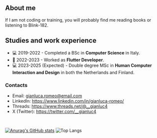 ## About me
If I am not coding or training, you will probably find me reading books or listening to Blink-182.
<br>

## Studies and work experience
- 💻 2019-2022 - Completed a BSc in **Computer Science** in Italy.
- 💼 2022-2023 - Worked as **Flutter Developer**.
- 💻 2023-2025 (Expected) - Double degree MSc in **Human Computer Interaction and Design** in both the Netherlands and Finland.

### Contacts
- Email: gianluca.romeo@email.com
- LinkedIn: https://www.linkedin.com/in/gianluca-romeo/
- Threads: https://www.threads.net/@__gianluc4
- X (Twitter): https://twitter.com/__gianluc4
<br>

[![Anurag's GitHub stats](https://github-readme-stats.vercel.app/api?username=gianlucaromeo&show_icons=true)](https://github.com/anuraghazra/github-readme-stats)
![Top Langs](https://github-readme-stats.vercel.app/api/top-langs/?username=gianlucaromeo&layout=compact)
